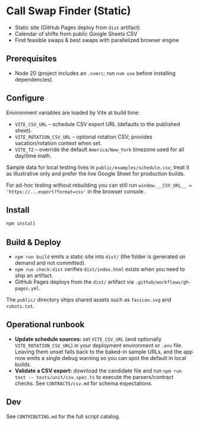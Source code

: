# Call Swap Finder (Static)

- Static site (GitHub Pages deploy from `dist` artifact)
- Calendar of shifts from public Google Sheets CSV
- Find feasible swaps & best swaps with parallelized browser engine

## Prerequisites

- Node 20 (project includes an `.nvmrc`; run `nvm use` before installing dependencies).

## Configure

Environment variables are loaded by Vite at build time:

- `VITE_CSV_URL` – schedule CSV export URL (defaults to the published sheet).
- `VITE_ROTATION_CSV_URL` – optional rotation CSV; provides vacation/rotation context when set.
- `VITE_TZ` – override the default `America/New_York` timezone used for all day/time math.

Sample data for local testing lives in `public/examples/schedule.csv`; treat it as illustrative only and prefer the live Google Sheet for production builds.

For ad-hoc testing without rebuilding you can still run `window.__CSV_URL__ = 'https://...export?format=csv'` in the browser console.

## Install

```bash
npm install
```

## Build & Deploy

- `npm run build` emits a static site into `dist/` (the folder is generated on demand and not committed).
- `npm run check:dist` verifies `dist/index.html` exists when you need to ship an artifact.
- GitHub Pages deploys from the `dist/` artifact via `.github/workflows/gh-pages.yml`.

The `public/` directory ships shared assets such as `favicon.svg` and `robots.txt`.

## Operational runbook

- **Update schedule sources:** set `VITE_CSV_URL` (and optionally `VITE_ROTATION_CSV_URL`) in your deployment environment or `.env` file. Leaving them unset falls back to the baked-in sample URLs, and the app now emits a single debug warning so you can spot the default in local builds.
- **Validate a CSV export:** download the candidate file and run `npm run test -- tests/unit/csv.spec.ts` to execute the parsers/contract checks. See `CONTRACTS/csv.md` for schema expectations.

## Dev

See `CONTRIBUTING.md` for the full script catalog.

